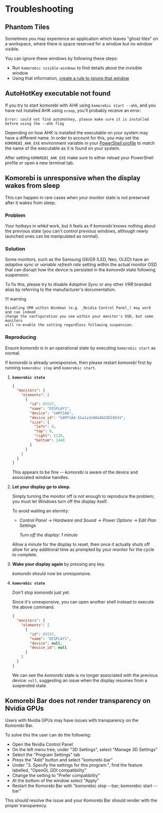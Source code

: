 # Troubleshooting

## Phantom Tiles

Sometimes you may experience an application which leaves "ghost tiles" on a workspace, where there is space reserved for
a window but no window visible.

You can ignore these windows by following these steps:

* Run `komorebic visible-windows` to find details about the invisible window
* Using that information, [create a rule to ignore that window](common-workflows/ignore-windows.md)

## AutoHotKey executable not found

If you try to start komorebi with AHK using `komorebic start --ahk`, and you have
not installed AHK using `scoop`, you'll probably receive an error:

```text
Error: could not find autohotkey, please make sure it is installed before using the --ahk flag
```

Depending on how AHK is installed the executable on your system may have a
different name. In order to account for this, you may set the `KOMOREBI_AHK_EXE`
environment variable in your
[PowerShell profile](https://learn.microsoft.com/en-us/powershell/module/microsoft.powershell.core/about/about_profiles?view=powershell-7.4)
to match the name of the executable as it is found on your system.

After setting `KOMOREBI_AHK_EXE` make sure to either reload your PowerShell
profile or open a new terminal tab.

## Komorebi is unresponsive when the display wakes from sleep

This can happen in rare cases when your monitor state is not preserved after it
wakes from sleep.

### Problem

Your hotkeys in _whkd_ work, but it feels as if _komorebi_ knows nothing about
the previous state (you can't control previous windows, although newly launched ones
can be manipulated as normal).

### Solution

Some monitors, such as the Samsung G8/G9 (LED, Neo, OLED) have an _adaptive
sync_ or _variable refresh rate_ setting within the actual monitor OSD that can
disrupt how the device is persisted in the _komorebi_ state following suspension.

To fix this, please try to disable _Adaptive Sync_ or any other _VRR_ branded
alias by referring to the manufacturer's documentation.

!!! warning

    Disabling VRR within Windows (e.g. _Nvidia Control Panel_) may work and can indeed
    change the configuration you see within your monitor's OSD, but some monitors
    will re-enable the setting regardless following suspension.

### Reproducing

Ensure _komorebi_ is in an operational state by executing `komorebic start` as
normal.

If _komorebi_ is already unresponsive, then please restart _komorebi_ first by
running `komorebic stop` and `komorebic start`.

1. **`komorebic state`**

   ```json
   {
     "monitors": {
       "elements": [
         {
           "id": 65537,
           "name": "DISPLAY1",
           "device": "SAM71AA",
           "device_id": "SAM71AA-5&a1a3e88&0&UID24834",
           "size": {
             "left": 0,
             "top": 0,
             "right": 5120,
             "bottom": 1440
           }
         }
       ]
     }
   }
   ```

   This appears to be fine -- _komorebi_ is aware of the device and associated
   window handles.

2. **Let your display go to sleep.**

   Simply turning the monitor off is not enough to reproduce the problem; you must
   let Windows turn off the display itself.

   To avoid waiting an eternity:

    - _Control Panel_ -> _Hardware and Sound_ -> _Power Options_ -> _Edit Plan
      Settings_

      _Turn off the display: 1 minute_

   Allow a minute for the display to reset, then once it actually shuts off
   allow for any additional time as prompted by your monitor for the cycle to
   complete.

3. **Wake your display again** by pressing any key.

   _komorebi_ should now be unresponsive.

4. **`komorebic state`**

   Don't stop _komorebi_ just yet.

   Since it's unresponsive, you can open another shell instead to execute the above command.

   ```json
   {
     "monitors": {
       "elements": [
         {
           "id": 65537,
           "name": "DISPLAY1",
           "device": null,
           "device_id": null
         }
       ]
     }
   }
   ```

   We can see the _komorebi_ state is no longer associated with the previous
   device: `null`, suggesting an issue when the display resumes from a suspended
   state.

## Komorebi Bar does not render transparency on Nvidia GPUs

Users with Nvidia GPUs may have issues with transparency on the Komorebi Bar.

To solve this the user can do the following:

- Open the Nvidia Control Panel
- On the left menu tree, under "3D Settings", select "Manage 3D Settings"
- Select the "Program Settings" tab
- Press the "Add" button and select "komorebi-bar"
- Under "3. Specify the settings for this program:", find the feature labelled, "OpenGL GDI compatibility"
- Change the setting to "Prefer compatibility"
- At the bottom of the window select "Apply"
- Restart the Komorebi Bar with "komorebic stop --bar; komorebic start --bar"

This should resolve the issue and your Komorebi Bar should render with the proper transparency.
